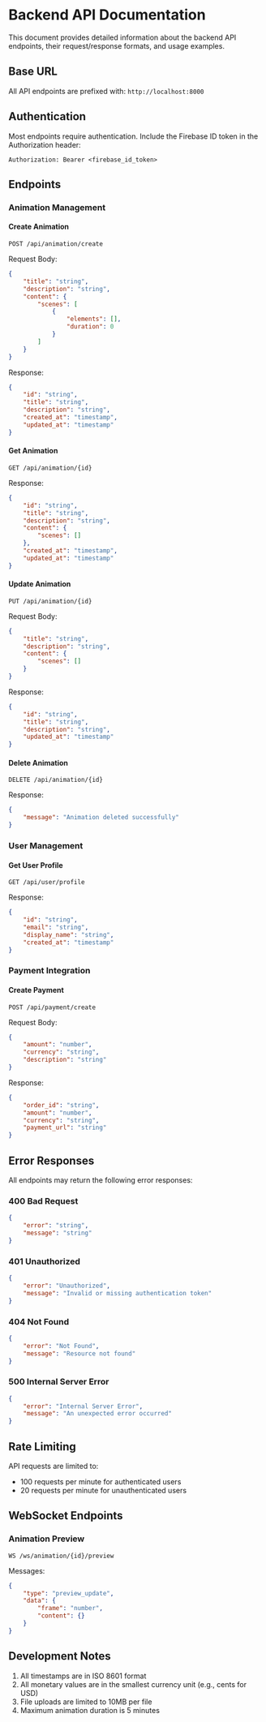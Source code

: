 # Backend API Documentation

This document provides detailed information about the backend API endpoints, their request/response formats, and usage examples.

## Base URL

All API endpoints are prefixed with: `http://localhost:8000`

## Authentication

Most endpoints require authentication. Include the Firebase ID token in the Authorization header:

```
Authorization: Bearer <firebase_id_token>
```

## Endpoints

### Animation Management

#### Create Animation
```http
POST /api/animation/create
```

Request Body:
```json
{
    "title": "string",
    "description": "string",
    "content": {
        "scenes": [
            {
                "elements": [],
                "duration": 0
            }
        ]
    }
}
```

Response:
```json
{
    "id": "string",
    "title": "string",
    "description": "string",
    "created_at": "timestamp",
    "updated_at": "timestamp"
}
```

#### Get Animation
```http
GET /api/animation/{id}
```

Response:
```json
{
    "id": "string",
    "title": "string",
    "description": "string",
    "content": {
        "scenes": []
    },
    "created_at": "timestamp",
    "updated_at": "timestamp"
}
```

#### Update Animation
```http
PUT /api/animation/{id}
```

Request Body:
```json
{
    "title": "string",
    "description": "string",
    "content": {
        "scenes": []
    }
}
```

Response:
```json
{
    "id": "string",
    "title": "string",
    "description": "string",
    "updated_at": "timestamp"
}
```

#### Delete Animation
```http
DELETE /api/animation/{id}
```

Response:
```json
{
    "message": "Animation deleted successfully"
}
```

### User Management

#### Get User Profile
```http
GET /api/user/profile
```

Response:
```json
{
    "id": "string",
    "email": "string",
    "display_name": "string",
    "created_at": "timestamp"
}
```

### Payment Integration

#### Create Payment
```http
POST /api/payment/create
```

Request Body:
```json
{
    "amount": "number",
    "currency": "string",
    "description": "string"
}
```

Response:
```json
{
    "order_id": "string",
    "amount": "number",
    "currency": "string",
    "payment_url": "string"
}
```

## Error Responses

All endpoints may return the following error responses:

### 400 Bad Request
```json
{
    "error": "string",
    "message": "string"
}
```

### 401 Unauthorized
```json
{
    "error": "Unauthorized",
    "message": "Invalid or missing authentication token"
}
```

### 404 Not Found
```json
{
    "error": "Not Found",
    "message": "Resource not found"
}
```

### 500 Internal Server Error
```json
{
    "error": "Internal Server Error",
    "message": "An unexpected error occurred"
}
```

## Rate Limiting

API requests are limited to:
- 100 requests per minute for authenticated users
- 20 requests per minute for unauthenticated users

## WebSocket Endpoints

### Animation Preview
```http
WS /ws/animation/{id}/preview
```

Messages:
```json
{
    "type": "preview_update",
    "data": {
        "frame": "number",
        "content": {}
    }
}
```

## Development Notes

1. All timestamps are in ISO 8601 format
2. All monetary values are in the smallest currency unit (e.g., cents for USD)
3. File uploads are limited to 10MB per file
4. Maximum animation duration is 5 minutes 